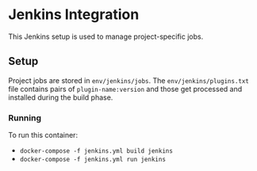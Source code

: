 # Jenkins Integration

This Jenkins setup is used to manage project-specific jobs.

## Setup

Project jobs are stored in `env/jenkins/jobs`. The `env/jenkins/plugins.txt` file contains pairs of `plugin-name:version` and those get processed and installed during the build phase.

### Running

To run this container:

  - `docker-compose -f jenkins.yml build jenkins`
  - `docker-compose -f jenkins.yml run jenkins`
